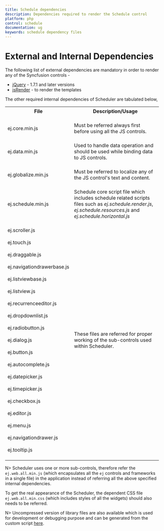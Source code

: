 ```yaml
---
title: Schedule dependencies	
description: Dependencies required to render the Schedule control
platform: php
control: schedule
documentation: ug
keywords: schedule dependency files  
---
```


# External and Internal Dependencies

The following list of external dependencies are mandatory in order to render any of the Syncfusion controls - 

* [jQuery](http://jquery.com) - 1.7.1 and later versions
* [jsRender](https://github.com/borismoore/jsrender) - to render the templates

The other required internal dependencies of Scheduler are tabulated below,

<table>
<tr>
<th>
File<br/><br/></th><th>
Description/Usage<br/><br/></th></tr>
<tr>
<td>
ej.core.min.js<br/><br/></td><td>
Must be referred always first before using all the JS controls.<br/><br/></td></tr>
<tr>
<td>
ej.data.min.js<br/><br/></td><td>
Used to handle data operation and should be used while binding data to JS controls.<br/><br/></td></tr>
<tr>
<td>
ej.globalize.min.js<br/><br/></td><td>
Must be referred to localize any of the JS control's text and content.<br/><br/></td></tr>
<tr>
<td>
ej.schedule.min.js<br/><br/></td><td>
Schedule core script file which includes schedule related scripts files such as <i>ej.schedule.render.js</i>, <i>ej.schedule.resources.js</i> and <i>ej.schedule.horizontal.js</i><br/><br/></td></tr>
<tr>
<td>
ej.scroller.js<br/><br/>ej.touch.js<br/><br/>ej.draggable.js<br/><br/>ej.navigationdrawerbase.js<br/><br/>ej.listviewbase.js<br/><br/>ej.listview.js<br/><br/>ej.recurrenceeditor.js<br/><br/>ej.dropdownlist.js<br/><br/>ej.radiobutton.js<br/><br/>ej.dialog.js<br/><br/>ej.button.js<br/><br/>ej.autocomplete.js<br/><br/>ej.datepicker.js<br/><br/>ej.timepicker.js<br/><br/>ej.checkbox.js<br/><br/>ej.editor.js<br/><br/>ej.menu.js<br/><br/>ej.navigationdrawer.js<br/><br/>ej.tooltip.js<br/><br/></td><td>
These files are referred for proper working of the sub-controls used within Scheduler.<br/><br/></td></tr>
</table>

N> Scheduler uses one or more sub-controls, therefore refer the `ej.web.all.min.js` (which encapsulates all the `ej` controls and frameworks in a single file) in the application instead of referring all the above specified internal dependencies. 

To get the real appearance of the Scheduler, the dependent CSS file `ej.web.all.min.css` (which includes styles of all the widgets) should also needs to be referred.

N> Uncompressed version of library files are also available which is used for development or debugging purpose and can be generated from the custom script [here](http://csg.syncfusion.com).
